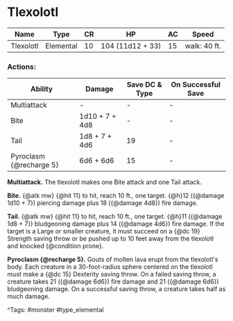 # Tlexolotl

| Name | Type | CR | HP | AC | Speed |
|------|------|----|----|----|-------|
| Tlexolotl | Elemental | 10 | 104 (11d12 + 33) | 15 | walk: 40 ft. |

### Actions:

| Ability | Damage | Save DC & Type | On Successful Save |
|---------|--------|----------------|--------------------|
| Multiattack | - | - | - |
| Bite | 1d10 + 7 + 4d8 | - | - |
| Tail | 1d8 + 7 + 4d6 | 19 | - |
| Pyroclasm {@recharge 5} | 6d6 + 6d6 | 15 | - |


**Multiattack.** The tlexolotl makes one Bite attack and one Tail attack.

**Bite.** {@atk mw} {@hit 11} to hit, reach 10 ft., one target. {@h}12 ({@damage 1d10 + 7}) piercing damage plus 18 ({@damage 4d8}) fire damage.

**Tail.** {@atk mw} {@hit 11} to hit, reach 10 ft., one target. {@h}11 ({@damage 1d8 + 7}) bludgeoning damage plus 14 ({@damage 4d6}) fire damage. If the target is a Large or smaller creature, it must succeed on a {@dc 19} Strength saving throw or be pushed up to 10 feet away from the tlexolotl and knocked {@condition prone}.

**Pyroclasm {@recharge 5}.** Gouts of molten lava erupt from the tlexolotl's body. Each creature in a 30-foot-radius sphere centered on the tlexolotl must make a {@dc 15} Dexterity saving throw. On a failed saving throw, a creature takes 21 ({@damage 6d6}) fire damage and 21 ({@damage 6d6}) bludgeoning damage. On a successful saving throw, a creature takes half as much damage.

^Tags: #monster #type_elemental
